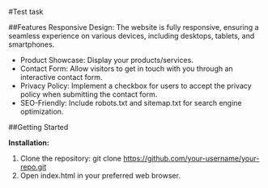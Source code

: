 #Test task

##Features
Responsive Design: The website is fully responsive, ensuring a seamless experience on various devices, including desktops, tablets, and smartphones.
* Product Showcase: Display your products/services.
* Contact Form: Allow visitors to get in touch with you through an interactive contact form.
* Privacy Policy: Implement a checkbox for users to accept the privacy policy when submitting the contact form.
* SEO-Friendly: Include robots.txt and sitemap.txt for search engine optimization.

##Getting Started

<b>Installation:</b>
1. Clone the repository: git clone https://github.com/your-username/your-repo.git
2. Open index.html in your preferred web browser.